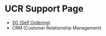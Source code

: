 # UCR Support Page

- [SO (Self Ordering)](https://ucrsupport.github.io/so.md)
- CRM (Customer Relationship Management)
